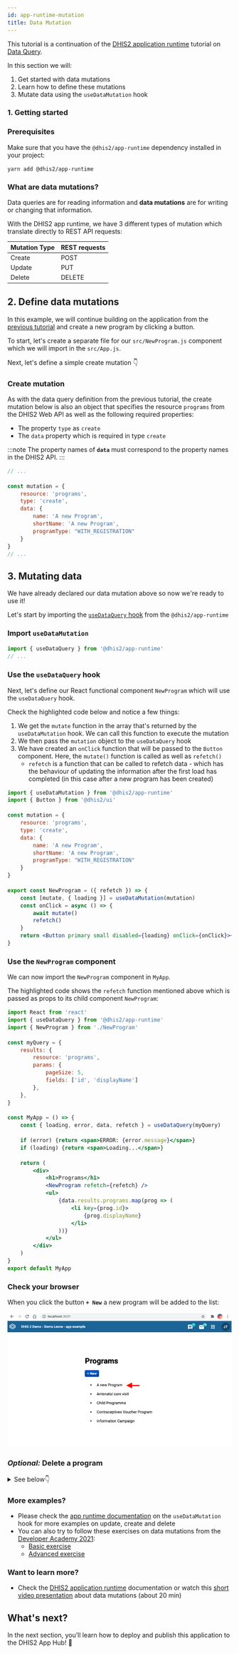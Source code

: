 ```yaml
---
id: app-runtime-mutation
title: Data Mutation  
---
```


This tutorial is a continuation of the [DHIS2 application runtime](https://runtime.dhis2.nu/#/getting-started) tutorial on [Data Query](/docs/tutorials/app-runtime-query).  
 
In this section we will:

1. Get started with data mutations 
2. Learn how to define these mutations
2. Mutate data using the `useDataMutation` hook


### 1. Getting started

### Prerequisites 

Make sure that you have the `@dhis2/app-runtime` dependency installed in your project:

```shell
yarn add @dhis2/app-runtime
```

### What are data mutations? 

Data queries are for reading information and **data mutations** are for writing or changing that information. 

With the DHIS2 app runtime, we have 3 different types of mutation which translate directly to REST API requests:

| Mutation Type | REST requests|
| ------------- |------------- | 
| Create        | POST         | 
| Update        | PUT          |   
| Delete        | DELETE       |    


## 2. Define data mutations 

In this example, we will continue building on the application from the [previous tutorial](/docs/tutorials/app-runtime-query) and create a new program by clicking a button. 

To start, let's create a separate file for our `src/NewProgram.js` component which we will import in the `src/App.js`. 

Next, let's define a simple create mutation 👇  

### Create mutation

As with the data query definition from the previous tutorial, the create mutation below is also an object that specifies the resource `programs` from the DHIS2 Web API as well as the following required properties: 

* The property `type` as `create` 
* The `data` property which is required in type `create` 

:::note 
The property names of **`data`** must correspond to the property names in the DHIS2 API.
::: 

```jsx title="src/NewProgram.js"
// ...

const mutation = {
    resource: 'programs',
    type: 'create',
    data: {
        name: 'A new Program',
        shortName: 'A new Program',
        programType: "WITH_REGISTRATION"
    }
}
// ...
```

## 3. Mutating data 

We have already declared our data mutation above so now we're ready to use it! 

Let's start by importing the [`useDataQuery` hook](https://runtime.dhis2.nu/#/hooks/useDataMutation) from the `@dhis2/app-runtime`  

### Import `useDataMutation` 

```jsx title="src/NewProgram.js"
import { useDataQuery } from '@dhis2/app-runtime'
// ...

```

### Use the `useDataQuery` hook

Next, let's define our React functional component `NewProgram` which will use the `useDataQuery` hook. 

Check the highlighted code below and notice a few things: 

1. We get the `mutate` function in the array that's returned by the `useDataMutation` hook. We can call this function to execute the mutation 
2. We then pass the `mutation` object to the `useDataQuery` hook 
3. We have created an `onClick` function that will be passed to the `Button` component. Here, the `mutate()` function is called as well as `refetch()`
    - `refetch` is a function that can be called to refetch data - which has the behaviour of updating the information after the first load has completed (in this case after a new program has been created) 

```jsx {15-18,20} title="src/NewProgram.js"
import { useDataMutation } from '@dhis2/app-runtime'
import { Button } from '@dhis2/ui'

const mutation = {
    resource: 'programs',
    type: 'create',
    data: {
        name: 'A new Program',
        shortName: 'A new Program',
        programType: "WITH_REGISTRATION"
    }
}

export const NewProgram = ({ refetch }) => {
    const [mutate, { loading }] = useDataMutation(mutation)
    const onClick = async () => {
        await mutate()
        refetch()
    }
    return <Button primary small disabled={loading} onClick={onClick}>+ New</Button>
}
```

### Use the `NewProgram` component

We can now import the `NewProgram` component in `MyApp`. 

The highlighted code shows the `refetch` function mentioned above which is passed as props to its child component `NewProgram`:

```jsx {2,16,24} title="src/App.js"
import React from 'react'
import { useDataQuery } from '@dhis2/app-runtime'
import { NewProgram } from './NewProgram'

const myQuery = {
    results: {
        resource: 'programs',
        params: {
            pageSize: 5,
            fields: ['id', 'displayName']
        },
    },
}

const MyApp = () => {
    const { loading, error, data, refetch } = useDataQuery(myQuery)
    
    if (error) {return <span>ERROR: {error.message}</span>}
    if (loading) {return <span>Loading...</span>}

    return (
        <div>
            <h1>Programs</h1>
            <NewProgram refetch={refetch} />
            <ul>
                {data.results.programs.map(prog => (
                    <li key={prog.id}>
                        {prog.displayName} 
                    </li>
                ))}
            </ul>  
        </div>
    )
}
export default MyApp
```

### Check your browser 

When you click the button **`+ New`** a new program will be added to the list: 

![](./assets/app-runtime-mutation-create.png)

###  _Optional:_ Delete a program

<details>

<summary>See below👇</summary>
&nbsp;
<p>If you want to delete a program, you can create the following component:</p>

```jsx title="src/DeleteProgram.js"
import { useDataMutation } from '@dhis2/app-runtime'
import { Button } from '@dhis2/ui'

const mutation = {
    resource: 'programs',
    type: 'delete',
    id: ({ id }) => id
}

export const DeleteProgram = ({ id, refetch }) => {
    const [mutate, { loading }] = useDataMutation(mutation)

    const onClick = () => {
        mutate({ id }).then(refetch)
    }

    return (
        <>
            <Button small destructive disabled={loading} onClick={onClick}>
                Delete
            </Button>
        </>
    )
}
```

Then add it to your application: 

```jsx {2,9} title="src/App.js"
// ...
import { DeleteProgram } from './DeleteProgram'

// ...
<ul>
    {data.results.programs.map(prog => (
        <li key={prog.id}>
            {prog.displayName} 
            <DeleteProgram id={prog.id} refetch={refetch}>Delete</DeleteProgram>
        </li>
    ))}
</ul>
// ...

```

![](./assets/app-runtime-mutation-delete.png)

</details>

### More examples? 

* Please check the [app runtime documentation](https://runtime.dhis2.nu/#/hooks/useDataMutation?id=example) on the `useDataMutation` hook for more examples on update, create and delete 
* You can also try to follow these exercises on data mutations from the [Developer Academy 2021](/events/academy-workshops-2021):
  - [Basic exercise](https://github.com/dhis2/academy-web-app-dev-2021/tree/main/workshop-1/04-app-runtime/mutations)  
  - [Advanced exercise](https://github.com/dhis2/academy-web-app-dev-2021/tree/main/workshop-2/01-advanced-app-runtime/exercises) 

### Want to learn more?  

* Check the [DHIS2 application runtime](https://runtime.dhis2.nu/#/) documentation or watch this [short video presentation](https://youtu.be/dnagTunwHls?list=PLo6Seh-066Rze0f3zo-mIRRueKdhw4Vnm) about data mutations (about 20 min)

## What's next? 

In the next section, you’ll learn how to deploy and publish this application to the DHIS2 App Hub! 😬
